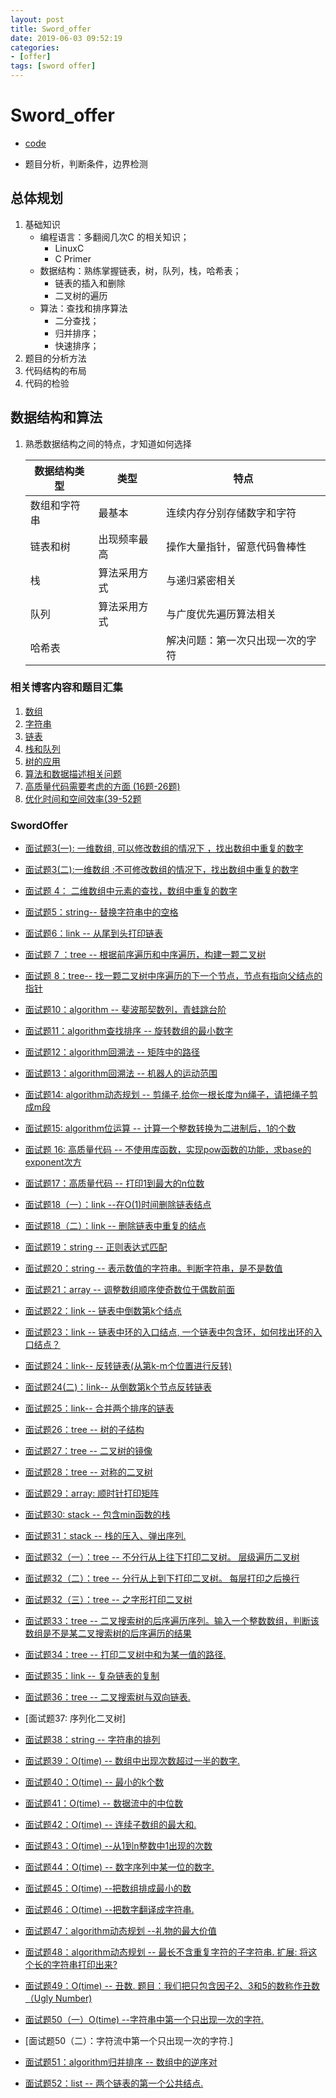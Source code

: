 ```yaml
---
layout: post
title: Sword_offer
date: 2019-06-03 09:52:19
categories: 
- [offer]
tags: [sword offer]
---
```


# Sword_offer

+ [code](<https://github.com/quronghui/DataStructAndAlogrithmCode>)

+ 题目分析，判断条件，边界检测

## 总体规划 

1. 基础知识
   + 编程语言：多翻阅几次C 的相关知识；
     + LinuxC
     + C Primer
   + 数据结构：熟练掌握链表，树，队列，栈，哈希表；
     + 链表的插入和删除
     + 二叉树的遍历
   + 算法：查找和排序算法
     + 二分查找；
     + 归并排序；
     + 快速排序；
2. 题目的分析方法
3. 代码结构的布局
4. 代码的检验

## 数据结构和算法

1. 熟悉数据结构之间的特点，才知道如何选择

   

   | 数据结构类型 | 类型         | 特点                             |
   | ------------ | ------------ | -------------------------------- |
   | 数组和字符串 | 最基本       | 连续内存分别存储数字和字符       |
   | 链表和树     | 出现频率最高 | 操作大量指针，留意代码鲁棒性     |
   | 栈           | 算法采用方式 | 与递归紧密相关                   |
   | 队列         | 算法采用方式 | 与广度优先遍历算法相关           |
   | 哈希表       |              | 解决问题：第一次只出现一次的字符 |



### 相关博客内容和题目汇集

1. [数组](https://luckywater.top/2019/06/15/一维数组和二维数组的查找/)
2. [字符串](https://luckywater.top/2019/06/26/String/)
3. [链表](https://luckywater.top/2019/06/15/单链表和双链表插入/#more)
4. [栈和队列](https://luckywater.top/2019/03/07/LinuxCStackAndQueue/)
5. [树的应用](https://luckywater.top/2019/05/17/tree/)
6. [算法和数据描述相关问题](https://luckywater.top/2019/05/25/algorithm-design/)
7. [高质量代码需要考虑的方面 (16题-26题)]((https://luckywater.top/2019/06/26/高质量代码/#more))
8. [优化时间和空间效率(39-52题](https://luckywater.top/2019/07/06/优化时间和空间效率/)

### SwordOffer

+ [面试题3(一): 一维数组, 可以修改数组的情况下 ，找出数组中重复的数字](https://github.com/quronghui/DataStructAndAlogrithmCode/tree/master/SwordOffer/03_Array/duplicate_array.c)

+ [面试题3(二):一维数组 :不可修改数组的情况下，找出数组中重复的数字](https://github.com/quronghui/DataStructAndAlogrithmCode/blob/master/SwordOffer/03_Array/duplicate_no_edit_array.c)

+ [面试题 4： 二维数组中元素的查找，数组中重复的数字](https://github.com/quronghui/DataStructAndAlogrithmCode/tree/master/SwordOffer/04_FindInpartialySortMatrix/find_in_matrix.c)

+ [面试题5：string-- 替换字符串中的空格](https://github.com/quronghui/DataStructAndAlogrithmCode/blob/master/SwordOffer/05_String/string_replace.c)

+ [面试题6：link -- 从尾到头打印链表](https://github.com/quronghui/DataStructAndAlogrithmCode/blob/master/SwordOffer/06_List/print_link_form_tail_to_head.c)

+ [ 面试题 7 ：tree -- 根据前序遍历和中序遍历，构建一颗二叉树 ](https://github.com/quronghui/DataStructAndAlogrithmCode/blob/master/SwordOffer/07_tree/construct_binary_tree.c)

+ [面试题 8：tree-- 找一颗二叉树中序遍历的下一个节点，节点有指向父结点的指针](https://github.com/quronghui/DataStructAndAlogrithmCode/blob/master/SwordOffer/07_tree/next_binary_tree_node.c)

+ [面试题10：algorithm -- 斐波那契数列，青蛙跳台阶](https://github.com/quronghui/DataStructAndAlogrithmCode/blob/master/SwordOffer/09_recursion_and_loop/fibonacci.c)

+ [面试题11：algorithm查找排序 -- 旋转数组的最小数字](https://github.com/quronghui/DataStructAndAlogrithmCode/blob/master/SwordOffer/10_find_and_sort/rotating_array.c)

+ [面试题12：algorithm回溯法 -- 矩阵中的路径](https://github.com/quronghui/DataStructAndAlogrithmCode/blob/master/SwordOffer/11_backtracking/matrix_path.c)

+  [面试题13：algorithm回溯法 -- 机器人的运动范围](https://github.com/quronghui/DataStructAndAlogrithmCode/blob/master/SwordOffer/11_backtracking/moving_count.c)

+ [面试题14: algorithm动态规划 -- 剪绳子,给你一根长度为n绳子，请把绳子剪成m段](https://github.com/quronghui/DataStructAndAlogrithmCode/blob/master/SwordOffer/12_DynamicProgramming_GreedyAlogithm/Dynamic_maxProduct.c)

+ [面试题15: algorithm位运算 -- 计算一个整数转换为二进制后，1的个数](https://github.com/quronghui/DataStructAndAlogrithmCode/blob/master/SwordOffer/13_bit_opreation/one_count.c)

+ [ 面试题 16: 高质量代码 --  不使用库函数，实现pow函数的功能，求base的exponent次方 ](https://github.com/quronghui/DataStructAndAlogrithmCode/blob/master/SwordOffer/14_CodeQuality_Integrity/math_funcation_pow.c)

+ [面试题17：高质量代码 --  打印1到最大的n位数](https://github.com/quronghui/DataStructAndAlogrithmCode/blob/master/SwordOffer/14_CodeQuality_Integrity/print_oneToMaxBit_number.c)

+ [  面试题18（一）：link --在O(1)时间删除链表结点 ](https://github.com/quronghui/DataStructAndAlogrithmCode/blob/master/SwordOffer/06_List/delete_oneListNode.c)

+ [面试题18（二）：link -- 删除链表中重复的结点](https://github.com/quronghui/DataStructAndAlogrithmCode/blob/master/SwordOffer/06_List/delete_repeatNode.c)

+ [面试题19：string -- 正则表达式匹配](https://github.com/quronghui/DataStructAndAlogrithmCode/blob/master/SwordOffer/05_String/match_string.c)

+ [面试题20：string -- 表示数值的字符串。判断字符串，是不是数值](https://github.com/quronghui/DataStructAndAlogrithmCode/blob/master/SwordOffer/05_String/represent_number_string.c)

+ [面试题21：array -- 调整数组顺序使奇数位于偶数前面](https://github.com/quronghui/DataStructAndAlogrithmCode/blob/master/SwordOffer/03_Array/reorder_OddEven_array.c)

+ [面试题22：link -- 链表中倒数第k个结点](https://github.com/quronghui/DataStructAndAlogrithmCode/blob/master/SwordOffer/06_List/FindKth_ToTail.c)

+ [面试题23：link -- 链表中环的入口结点, 一个链表中包含环，如何找出环的入口结点？](https://github.com/quronghui/DataStructAndAlogrithmCode/blob/master/SwordOffer/06_List/EnterNode_LoopList.c)

+ [面试题24：link-- 反转链表(从第k-m个位置进行反转)](https://github.com/quronghui/DataStructAndAlogrithmCode/blob/master/SwordOffer/06_List/reverseList.c)

+ [面试题24(二)：link--  从倒数第k个节点反转链表](https://github.com/quronghui/DataStructAndAlogrithmCode/blob/master/SwordOffer/06_List/reverseList_FromTailH.c)

+ [面试题25：link-- 合并两个排序的链表](https://github.com/quronghui/DataStructAndAlogrithmCode/blob/master/SwordOffer/06_List/merge_orderList.c)

+ [ 面试题26：tree -- 树的子结构](https://github.com/quronghui/DataStructAndAlogrithmCode/blob/master/SwordOffer/07_tree/Substructure_inTree.c)

+ [面试题27：tree --  二叉树的镜像  ]( https://github.com/quronghui/DataStructAndAlogrithmCode/blob/master/SwordOffer/07_tree/mirror_recursively_binatyTree.c)

+ [面试题28：tree --  对称的二叉树](https://github.com/quronghui/DataStructAndAlogrithmCode/blob/master/SwordOffer/07_tree/is_Symmetrical.c)

+ [面试题29：array: 顺时针打印矩阵](https://github.com/quronghui/DataStructAndAlogrithmCode/blob/master/SwordOffer/04_FindInpartialySortMatrix/PrintMatrixClockwisely.c)

+ [面试题30:   stack -- 包含min函数的栈](https://github.com/quronghui/DataStructAndAlogrithmCode/blob/master/SwordOffer/08_stack/min_inStack.c)

+ [面试题31：stack -- 栈的压入、弹出序列.](https://github.com/quronghui/DataStructAndAlogrithmCode/blob/master/SwordOffer/08_stack/is_stackPopOrder.c)

+ [面试题32（一）：tree -- 不分行从上往下打印二叉树。 层级遍历二叉树](https://github.com/quronghui/DataStructAndAlogrithmCode/blob/master/SwordOffer/16_BinaryTreeAndQueue/BinaryTree_queue/printTree_fromTopToBottom.c)

+ [面试题32（二）：tree -- 分行从上到下打印二叉树。 每层打印之后换行](https://github.com/quronghui/DataStructAndAlogrithmCode/blob/master/SwordOffer/16_BinaryTreeAndQueue/BinaryTree_queue/printTreeLine.c)

+ [面试题32（三）：tree -- 之字形打印二叉树](https://github.com/quronghui/DataStructAndAlogrithmCode/blob/master/SwordOffer/16_BinaryTreeAndQueue/BinaryTree_stack/printZigzag.c)

+ [ 面试题33：tree -- 二叉搜索树的后序遍历序列。输入一个整数数组，判断该数组是不是某二叉搜索树的后序遍历的结果](https://github.com/quronghui/DataStructAndAlogrithmCode/blob/master/SwordOffer/07_tree/verify_sequenceOfBST.c)

+ [面试题34：tree -- 打印二叉树中和为某一值的路径.](https://github.com/quronghui/DataStructAndAlogrithmCode/blob/master/SwordOffer/16_BinaryTreeAndQueue/BinaryTree_stack/findPth_binaryTree.c)

+ [面试题35：link -- 复杂链表的复制](https://github.com/quronghui/DataStructAndAlogrithmCode/blob/master/SwordOffer/17_ComplexList)

+ [面试题36：tree -- 二叉搜索树与双向链表.](https://github.com/quronghui/DataStructAndAlogrithmCode/blob/master/SwordOffer/16_BinaryTreeAndQueue/BinaryTree_doubleList/BinaryTree_Con_DoubleList.c)

+ [面试题37: 序列化二叉树]

+ [面试题38：string -- 字符串的排列](https://github.com/quronghui/DataStructAndAlogrithmCode/blob/master/SwordOffer/05_String/permutation_ofStrings.c)

+ [ 面试题39：O(time) --   数组中出现次数超过一半的数字. ](https://github.com/quronghui/DataStructAndAlogrithmCode/tree/master/SwordOffer/10_find_and_sort/moreHalfNum.c)

+ [面试题40：O(time) -- 最小的k个数](https://github.com/quronghui/DataStructAndAlogrithmCode/tree/master/SwordOffer/10_find_and_sort/getLeastNumber.c)

+ [面试题41：O(time) -- 数据流中的中位数](https://github.com/quronghui/DataStructAndAlogrithmCode/blob/master/SwordOffer/08_stack/data_StreamMedian.c)

+ [面试题42：O(time) -- 连续子数组的最大和.](https://github.com/quronghui/DataStructAndAlogrithmCode/tree/master/SwordOffer/03_Array/maxSum_continueArray.c)

+ [面试题43：O(time) --从1到n整数中1出现的次数](https://github.com/quronghui/DataStructAndAlogrithmCode/tree/master/SwordOffer/05_String/numberOf_one.c)

+ [面试题44：O(time) -- 数字序列中某一位的数字. ](https://github.com/quronghui/DataStructAndAlogrithmCode/tree/master/SwordOffer/05_String/digitSequence.c)

+ [面试题45：O(time) --把数组排成最小的数](https://github.com/quronghui/DataStructAndAlogrithmCode/tree/master/SwordOffer/05_String/sortArrayForMinNumber.c)

+ [面试题46：O(time) --把数字翻译成字符串. ](https://github.com/quronghui/DataStructAndAlogrithmCode/tree/master/SwordOffer/05_String/translation_numberTostring.c)

+ [面试题47：algorithm动态规划 --礼物的最大价值](https://github.com/quronghui/DataStructAndAlogrithmCode/blob/master/SwordOffer/12_DynamicProgramming_GreedyAlogithm/get_MaxValue_inMatrix.c)

+  [面试题48：algorithm动态规划 -- 最长不含重复字符的子字符串.  扩展: 将这个长的字符串打印出来?](https://github.com/quronghui/DataStructAndAlogrithmCode/blob/master/SwordOffer/12_DynamicProgramming_GreedyAlogithm/longSubstring_withoutDup.c)

+ [面试题49：O(time) -- 丑数. 题目：我们把只包含因子2、3和5的数称作丑数（Ugly Number)](https://github.com/quronghui/DataStructAndAlogrithmCode/tree/master/SwordOffer/03_Array/uglyNumber.c)

+ [面试题50（一）O(time) --字符串中第一个只出现一次的字符.](https://github.com/quronghui/DataStructAndAlogrithmCode/tree/master/SwordOffer/05_String/firstNotRepeatingChar.c)

+ [面试题50（二）：字符流中第一个只出现一次的字符.]

+  [ 面试题51：algorithm归并排序 -- 数组中的逆序对](https://github.com/quronghui/DataStructAndAlogrithmCode/blob/master/SwordOffer/10_find_and_sort/inversePair_mergeSort.c)

+ [面试题52：list -- 两个链表的第一个公共结点. ](https://github.com/quronghui/DataStructAndAlogrithmCode/blob/master/SwordOffer/06_List/firstCommonNode_inList.c)

  

  ### 